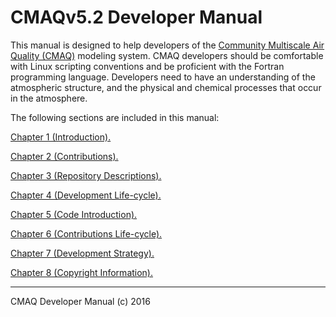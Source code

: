 CMAQv5.2 Developer Manual
==

This manual is designed to help developers of the [Community Multiscale Air Quality (CMAQ)](http://www.epa.gov/cmaq) modeling system. CMAQ developers should be comfortable with Linux scripting conventions and be proficient with the Fortran programming language. Developers need to have an understanding of the atmospheric structure, and the physical and chemical processes that occur in the atmosphere.

The following sections are included in this manual:


[Chapter 1 (Introduction).](CMAQ_Dev_Guide.md#Introduction)

[Chapter 2 (Contributions).](CMAQ_Dev_Guide.md#Contributions)

[Chapter 3 (Repository Descriptions).](CMAQ_Dev_Guide.md#Repository_Descriptions)

[Chapter 4 (Development Life-cycle).](CMAQ_Dev_Guide.md#Development_Life-cycle)

[Chapter 5 (Code Introduction).](CMAQ_Dev_Guide.md#Code_Introduction)

[Chapter 6 (Contributions Life-cycle).](CMAQ_Dev_Guide.md#Contributions_Life-cycle)

[Chapter 7 (Development Strategy).](CMAQ_Dev_Guide.md#Development_Strategy)

[Chapter 8 (Copyright Information).](CMAQ_Dev_Guide.md#Copyright_Information)

***

CMAQ Developer Manual (c) 2016<br>
